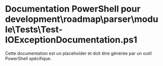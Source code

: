 # Documentation PowerShell pour development\roadmap\parser\module\Tests\Test-IOExceptionDocumentation.ps1

Cette documentation est un placeholder et doit être générée par un outil PowerShell spécifique.
